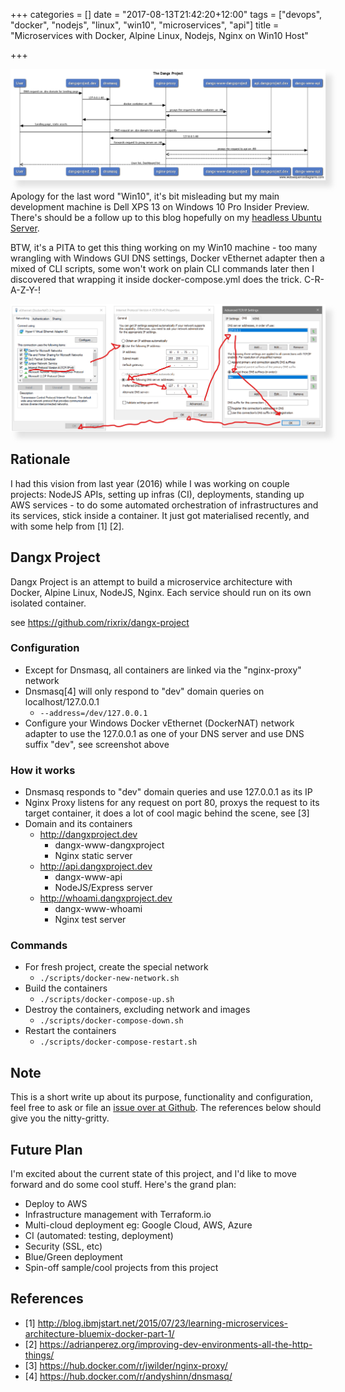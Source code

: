 +++
categories = []
date = "2017-08-13T21:42:20+12:00"
tags = ["devops", "docker", "nodejs", "linux", "win10", "microservices", "api"]
title = "Microservices with Docker, Alpine Linux, Nodejs, Nginx on Win10 Host"

+++

<img src="/images/microservices/diagram.png" width="800" style="-webkit-box-shadow: 10px 10px 8px 0px rgba(156,156,156,0.27);-moz-box-shadow: 10px 10px 8px 0px rgba(156,156,156,0.27);box-shadow: 10px 10px 8px 0px rgba(156,156,156,0.27);">

Apology for the last word "Win10", it's bit misleading but my main development machine is Dell XPS 13 on Windows 10 Pro Insider Preview. There's should be a follow up to this blog hopefully on my [headless Ubuntu Server](http://yup-the-website-domain-is.mindginative.com/post/asrock-deskmini-110w-with-ubuntu-server/).

BTW, it's a PITA to get this thing working on my Win10 machine - too many wrangling with Windows GUI DNS settings, Docker vEthernet adapter then a mixed of CLI scripts, some won't work on plain CLI commands later then I discovered that wrapping it inside docker-compose.yml does the trick. C-R-A-Z-Y-!

<img src="/images/microservices/win10-docker-dnsmasq-configuration.jpg" width="800" style="-webkit-box-shadow: 10px 10px 8px 0px rgba(156,156,156,0.27);-moz-box-shadow: 10px 10px 8px 0px rgba(156,156,156,0.27);box-shadow: 10px 10px 8px 0px rgba(156,156,156,0.27);">

## Rationale

I had this vision from last year (2016) while I was working on couple projects: NodeJS APIs, setting up infras (CI), deployments, standing up AWS services -  to do some automated orchestration of infrastructures and its services, stick inside a container. It just got materialised recently, and with some help from [1] [2].

## Dangx Project

Dangx Project is an attempt to build a microservice architecture with Docker, Alpine Linux, NodeJS, Nginx. Each service should run on its own isolated container.

see https://github.com/rixrix/dangx-project

### Configuration

* Except for Dnsmasq, all containers are linked via the "nginx-proxy" network
* Dnsmasq[4] will only respond to "dev" domain queries on localhost/127.0.0.1
  * `--address=/dev/127.0.0.1`
* Configure your Windows Docker vEthernet (DockerNAT) network adapter to use the 127.0.0.1 as one of your DNS server and use DNS suffix "dev", see screenshot above

### How it works

* Dnsmasq responds to "dev" domain queries and use 127.0.0.1 as its IP
* Nginx Proxy listens for any request on port 80, proxys the request to its target container, it does a lot of cool magic behind the scene, see [3]
* Domain and its containers
  * http://dangxproject.dev
      * dangx-www-dangxproject
      * Nginx static server
  * http://api.dangxproject.dev
      * dangx-www-api
      * NodeJS/Express server
  * http://whoami.dangxproject.dev
      * dangx-www-whoami
      * Nginx test server

### Commands

* For fresh project, create the special network
  * `./scripts/docker-new-network.sh`
* Build the containers
  * `./scripts/docker-compose-up.sh`
* Destroy the containers, excluding network and images
  * `./scripts/docker-compose-down.sh`
* Restart the containers
  * `./scripts/docker-compose-restart.sh`

## Note

This is a short write up about its purpose, functionality and configuration, feel free to ask or file an [issue over at Github](https://github.com/rixrix/dangx-project). The references below should give you the nitty-gritty.

## Future Plan

I'm excited about the current state of this project, and I'd like to move forward and do some cool stuff. Here's the grand plan:

* Deploy to AWS
* Infrastructure management with Terraform.io
* Multi-cloud deployment eg: Google Cloud, AWS, Azure
* CI (automated: testing, deployment)
* Security (SSL, etc)
* Blue/Green deployment
* Spin-off sample/cool projects from this project

## References

* [1] http://blog.ibmjstart.net/2015/07/23/learning-microservices-architecture-bluemix-docker-part-1/
* [2] https://adrianperez.org/improving-dev-environments-all-the-http-things/
* [3] https://hub.docker.com/r/jwilder/nginx-proxy/
* [4] https://hub.docker.com/r/andyshinn/dnsmasq/